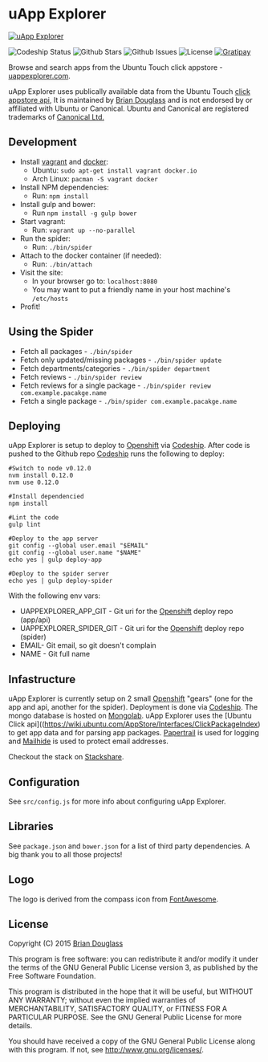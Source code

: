 # uApp Explorer #

[ ![uApp Explorer](https://uappexplorer.com/img/app-logo.png)](https://uappexplorer.com/)

![Codeship Status](https://img.shields.io/codeship/6a279da0-64a5-0132-af74-0639b0c195d6/master.svg)
![Github Stars](https://img.shields.io/github/stars/bhdouglass/ubuntu-appstore.svg)
![Github Issues](https://img.shields.io/github/issues-raw/bhdouglass/ubuntu-appstore.svg)
![License](https://img.shields.io/github/license/bhdouglass/ubuntu-appstore.svg)
[ ![Gratipay](https://img.shields.io/gratipay/bhdouglass.svg) ](https://gratipay.com/bhdouglass/)

Browse and search apps from the Ubuntu Touch click appstore -
[uappexplorer.com](https://uappexplorer.com/).

uApp Explorer uses publically available data from the Ubuntu Touch
[click appstore api](https://wiki.ubuntu.com/AppStore/Interfaces/ClickPackageIndex),
It is maintained by [Brian Douglass](http://bhdouglass.com) and is not
endorsed by or affiliated with Ubuntu or Canonical. Ubuntu and Canonical are
registered trademarks of [Canonical Ltd.](http://www.canonical.com/)

## Development ##

* Install [vagrant](http://vagrantup.com/) and [docker](https://www.docker.com/):
    * Ubuntu: `sudo apt-get install vagrant docker.io`
    * Arch Linux: `pacman -S vagrant docker`
* Install NPM dependencies:
    * Run: `npm install`
* Install gulp and bower:
    * Run `npm install -g gulp bower`
* Start vagrant:
    * Run: `vagrant up --no-parallel`
* Run the spider:
    * Run: `./bin/spider`
* Attach to the docker container (if needed):
    * Run: `./bin/attach`
* Visit the site:
    * In your browser go to: `localhost:8080`
    * You may want to put a friendly name in your host machine's `/etc/hosts`
* Profit!

## Using the Spider ##

* Fetch all packages - `./bin/spider`
* Fetch only updated/missing packages - `./bin/spider update`
* Fetch departments/categories - `./bin/spider department`
* Fetch reviews - `./bin/spider review`
* Fetch reviews for a single package - `./bin/spider review com.example.pacakge.name`
* Fetch a single package - `./bin/spider com.example.pacakge.name`

## Deploying ##

uApp Explorer is setup to deploy to [Openshift](https://www.openshift.com/) via [Codeship](https://codeship.com/).
After code is pushed to the Github repo [Codeship](https://codeship.com/) runs the following to deploy:

~~~
#Switch to node v0.12.0
nvm install 0.12.0
nvm use 0.12.0

#Install dependencied
npm install

#Lint the code
gulp lint

#Deploy to the app server
git config --global user.email "$EMAIL"
git config --global user.name "$NAME"
echo yes | gulp deploy-app

#Deploy to the spider server
echo yes | gulp deploy-spider
~~~

With the following env vars:

* UAPPEXPLORER_APP_GIT - Git uri for the [Openshift](https://www.openshift.com/) deploy repo (app/api)
* UAPPEXPLORER_SPIDER_GIT - Git uri for the [Openshift](https://www.openshift.com/) deploy repo (spider)
* EMAIL- Git email, so git doesn't complain
* NAME - Git full name

## Infastructure ##

uApp Explorer is currently setup on 2 small [Openshift](https://www.openshift.com/) "gears"
(one for the app and api, another for the spider). Deployment is done via
[Codeship](https://codeship.com/). The mongo database is hosted on [Mongolab](https://mongolab.com/).
uApp Explorer uses the [Ubuntu Click api]((https://wiki.ubuntu.com/AppStore/Interfaces/ClickPackageIndex)
to get app data and for parsing app packages. [Papertrail](https://papertrailapp.com/)
is used for logging and [Mailhide](http://www.google.com/recaptcha/mailhide/apikey)
is used to protect email addresses.

Checkout the stack on [Stackshare](http://stackshare.io/bhdouglass/uapp-explorer).

## Configuration ##

See `src/config.js` for more info about configuring uApp Explorer.

## Libraries ##

See `package.json` and `bower.json` for a list of third party dependencies. A big thank you to all those projects!

## Logo ##

The logo is derived from the compass icon from [FontAwesome](http://fontawesome.io/).

## License ##

Copyright (C) 2015 [Brian Douglass](http://bhdouglass.com/)

This program is free software: you can redistribute it and/or modify it under the terms of the GNU General Public License version 3, as published
by the Free Software Foundation.

This program is distributed in the hope that it will be useful, but WITHOUT ANY WARRANTY; without even the implied warranties of MERCHANTABILITY, SATISFACTORY QUALITY, or FITNESS FOR A PARTICULAR PURPOSE.  See the GNU General Public License for more details.

You should have received a copy of the GNU General Public License along with this program.  If not, see <http://www.gnu.org/licenses/>.
